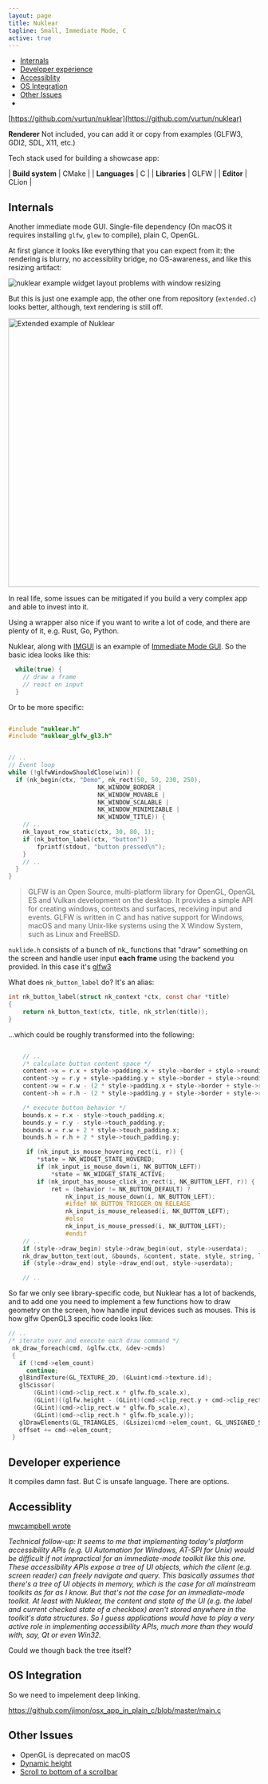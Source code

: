 ```yaml
---
layout: page
title: Nuklear
tagline: Small, Immediate Mode, C
active: true
---
```


- [Internals](#internals)
- [Developer experience](#developer-experience)
- [Accessiblity](#accessiblity)
- [OS Integration](#os-integration)
- [Other Issues](#other-issues)
-

[https://github.com/vurtun/nuklear](https://github.com/vurtun/nuklear)

**Renderer** Not included, you can add it or copy from examples (GLFW3, GDI2, SDL, X11, etc.)

Tech stack used for building a showcase app:

| **Build system** | CMake |
| **Languages** | C |
| **Libraries** | GLFW |
| **Editor** | CLion |

## Internals

Another immediate mode GUI. Single-file dependency (On macOS it requires installing `glfw`, `glew` to compile), plain C, OpenGL.

At first glance it looks like everything that you can expect from it: the rendering is blurry, no accessiblity bridge, no OS-awareness, and like this resizing artifact:

![nuklear example widget layout problems with window resizing](https://user-images.githubusercontent.com/1004115/51437327-fc572400-1cad-11e9-87f8-a8032ffd98e0.gif)

But this is just one example app, the other one from repository (`extended.c`) looks better, although, text rendering is still off.

<img width="538" alt="Extended example of Nuklear" src="https://user-images.githubusercontent.com/1004115/51789123-e4dcd700-2196-11e9-8fa2-5bd8985538db.png">

In real life, some issues can be mitigated if you build a very complex app and able to invest into it.

Using a wrapper also nice if you want to write a lot of code, and there are plenty of it, e.g. Rust, Go, Python.

Nuklear, along with [IMGUI](/imgui) is an example of [Immediate Mode GUI](/). So the basic idea looks like this:

```c
  while(true) {
    // draw a frame
    // react on input
  }
```

Or to be more specific:

```c

#include "nuklear.h"
#include "nuklear_glfw_gl3.h"


// ..
// Event loop
while (!glfwWindowShouldClose(win)) {
  if (nk_begin(ctx, "Demo", nk_rect(50, 50, 230, 250),
                         NK_WINDOW_BORDER |
                         NK_WINDOW_MOVABLE |
                         NK_WINDOW_SCALABLE |
                         NK_WINDOW_MINIMIZABLE |
                         NK_WINDOW_TITLE)) {
    // ..
    nk_layout_row_static(ctx, 30, 80, 1);
    if (nk_button_label(ctx, "button"))
        fprintf(stdout, "button pressed\n");
    }
    // ..
  }
}
```

> GLFW is an Open Source, multi-platform library for OpenGL, OpenGL ES and Vulkan development on the desktop. It provides a simple API for creating windows, contexts and surfaces, receiving input and events.
> GLFW is written in C and has native support for Windows, macOS and many Unix-like systems using the X Window System, such as Linux and FreeBSD.

`nuklide.h` consists of a bunch of nk\_ functions that "draw" something on the screen and handle user input **each frame** using the backend you provided.
In this case it's [glfw3](#glfw3)

What does `nk_button_label` do? It's an alias:

```c
int nk_button_label(struct nk_context *ctx, const char *title)
{
    return nk_button_text(ctx, title, nk_strlen(title));
}
```

...which could be roughly transformed into the following:

```c

    // ..
    /* calculate button content space */
    content->x = r.x + style->padding.x + style->border + style->rounding;
    content->y = r.y + style->padding.y + style->border + style->rounding;
    content->w = r.w - (2 * style->padding.x + style->border + style->rounding*2);
    content->h = r.h - (2 * style->padding.y + style->border + style->rounding*2);

    /* execute button behavior */
    bounds.x = r.x - style->touch_padding.x;
    bounds.y = r.y - style->touch_padding.y;
    bounds.w = r.w + 2 * style->touch_padding.x;
    bounds.h = r.h + 2 * style->touch_padding.y;

     if (nk_input_is_mouse_hovering_rect(i, r)) {
        *state = NK_WIDGET_STATE_HOVERED;
        if (nk_input_is_mouse_down(i, NK_BUTTON_LEFT))
            *state = NK_WIDGET_STATE_ACTIVE;
        if (nk_input_has_mouse_click_in_rect(i, NK_BUTTON_LEFT, r)) {
            ret = (behavior != NK_BUTTON_DEFAULT) ?
                nk_input_is_mouse_down(i, NK_BUTTON_LEFT):
                #ifdef NK_BUTTON_TRIGGER_ON_RELEASE
                nk_input_is_mouse_released(i, NK_BUTTON_LEFT);
                #else
                nk_input_is_mouse_pressed(i, NK_BUTTON_LEFT);
                #endif
    // ..
    if (style->draw_begin) style->draw_begin(out, style->userdata);
    nk_draw_button_text(out, &bounds, &content, state, style, string, len, align, font);
    if (style->draw_end) style->draw_end(out, style->userdata);

    // ..

```

So far we only see library-specific code, but Nuklear has a lot of backends, and to add one you need to implement a few functions
how to draw geometry on the screen, how handle input devices such as mouses. This is how glfw OpenGL3 specific code looks like:

```c
// ..
/* iterate over and execute each draw command */
 nk_draw_foreach(cmd, &glfw.ctx, &dev->cmds)
 {
   if (!cmd->elem_count)
     continue;
   glBindTexture(GL_TEXTURE_2D, (GLuint)cmd->texture.id);
   glScissor(
       (GLint)(cmd->clip_rect.x * glfw.fb_scale.x),
       (GLint)((glfw.height - (GLint)(cmd->clip_rect.y + cmd->clip_rect.h)) * glfw.fb_scale.y),
       (GLint)(cmd->clip_rect.w * glfw.fb_scale.x),
       (GLint)(cmd->clip_rect.h * glfw.fb_scale.y));
   glDrawElements(GL_TRIANGLES, (GLsizei)cmd->elem_count, GL_UNSIGNED_SHORT, offset);
   offset += cmd->elem_count;
 }
```

## Developer experience

It compiles damn fast. But C is unsafe language. There are options.

## Accessiblity

[mwcampbell wrote](https://news.ycombinator.com/item?id=16347902)

_Technical follow-up: It seems to me that implementing today's platform accessibility APIs (e.g. UI Automation for Windows, AT-SPI for Unix) would be difficult if not impractical for an immediate-mode toolkit like this one._
_These accessibility APIs expose a tree of UI objects, which the client (e.g. screen reader) can freely navigate and query. This basically assumes that there's a tree of UI objects in memory, which is the case for all mainstream toolkits as far as I know. But that's not the case for an immediate-mode toolkit. At least with Nuklear, the content and state of the UI (e.g. the label and current checked state of a checkbox) aren't stored anywhere in the toolkit's data structures. So I guess applications would have to play a very active role in implementing accessibility APIs, much more than they would with, say, Qt or even Win32._

Could we though back the tree itself?

## OS Integration

So we need to impelement deep linking.

https://github.com/jimon/osx_app_in_plain_c/blob/master/main.c

## Other Issues

- OpenGL is deprecated on macOS
- [Dynamic height](https://github.com/vurtun/nuklear/issues/504)
- [Scroll to bottom of a scrollbar](https://github.com/vurtun/nuklear/issues/326)
